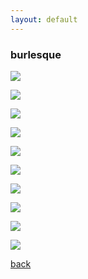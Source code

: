 ```yaml
---
layout: default
---
```


### burlesque

![](https://euklidean.github.io/images/02-01.jpg)

![](https://euklidean.github.io/images/02-02.jpg)

![](https://euklidean.github.io/images/02-03.jpg)

![](https://euklidean.github.io/images/02-04.jpg)

![](https://euklidean.github.io/images/02-05.jpg)

![](https://euklidean.github.io/images/02-06.jpg)

![](https://euklidean.github.io/images/02-07.jpg)

![](https://euklidean.github.io/images/02-08.jpg)

![](https://euklidean.github.io/images/02-09.jpg)

![](https://euklidean.github.io/images/02-10.jpg)


[back](./)
